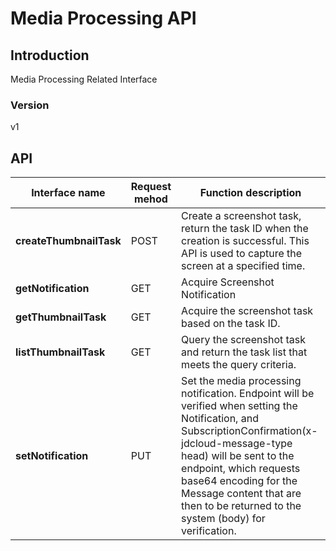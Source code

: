 # Media Processing API


## Introduction
Media Processing Related Interface


### Version
v1


## API
|Interface name|Request mehod|Function description|
|---|---|---|
|**createThumbnailTask**|POST|Create a screenshot task, return the task ID when the creation is successful. This API is used to capture the screen at a specified time.|
|**getNotification**|GET|Acquire Screenshot Notification|
|**getThumbnailTask**|GET|Acquire the screenshot task based on the task ID.|
|**listThumbnailTask**|GET|Query the screenshot task and return the task list that meets the query criteria.|
|**setNotification**|PUT|Set the media processing notification. Endpoint will be verified when setting the Notification, and SubscriptionConfirmation(x\-jdcloud\-message\-type head) will be sent to the endpoint, which requests base64 encoding for the Message content that are then to be returned to the system (body) for verification.|
